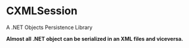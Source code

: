 # CXMLSession
A .NET Objects Persistence Library<p><b>
Almost all .NET object can be serialized in an XML files and viceversa.


